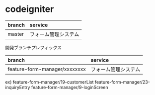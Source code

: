 # codeigniter

| branch | service |
| :-- | :-- |
| master | フォーム管理システム |

開発ブランチプレフィックス

| branch | service |
| :-- | :-- |
| feature-form-manager/xxxxxxxx | フォーム管理システム |

ex)
feature-form-manager/19-customerList
feature-form-manager/23-inquiryEntry
feature-form-manager/9-loginScreen

